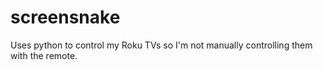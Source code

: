 # screensnake
Uses python to control my Roku TVs so I'm not manually controlling them with the remote.
